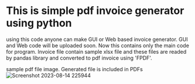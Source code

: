 # This is simple pdf invoice generator using python

using this code anyone can make GUI or Web based invoice generator.
GUI and Web code will be uploaded soon. Now this contains only the 
main code for program. Invoice file contain sample xlsx file and these
files are readed by pandas library and converted to pdf invoice using
'FPDF'.

sample pdf file image. Generated file is included in PDFs
![Screenshot 2023-08-14 225944](https://github.com/anasmuhd01/invoice-generator/assets/97117799/070f511b-bbe1-43a2-9f1a-036fa0aff269)
